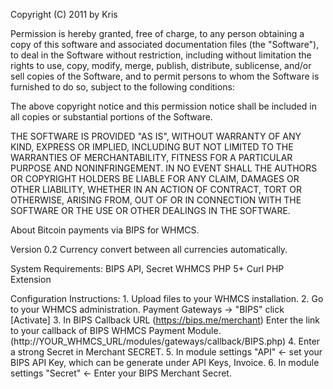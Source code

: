 Copyright (C) 2011 by Kris

Permission is hereby granted, free of charge, to any person obtaining a copy
of this software and associated documentation files (the "Software"), to deal
in the Software without restriction, including without limitation the rights
to use, copy, modify, merge, publish, distribute, sublicense, and/or sell
copies of the Software, and to permit persons to whom the Software is
furnished to do so, subject to the following conditions:

The above copyright notice and this permission notice shall be included in
all copies or substantial portions of the Software.

THE SOFTWARE IS PROVIDED "AS IS", WITHOUT WARRANTY OF ANY KIND, EXPRESS OR
IMPLIED, INCLUDING BUT NOT LIMITED TO THE WARRANTIES OF MERCHANTABILITY,
FITNESS FOR A PARTICULAR PURPOSE AND NONINFRINGEMENT. IN NO EVENT SHALL THE
AUTHORS OR COPYRIGHT HOLDERS BE LIABLE FOR ANY CLAIM, DAMAGES OR OTHER
LIABILITY, WHETHER IN AN ACTION OF CONTRACT, TORT OR OTHERWISE, ARISING FROM,
OUT OF OR IN CONNECTION WITH THE SOFTWARE OR THE USE OR OTHER DEALINGS IN
THE SOFTWARE.

About
	Bitcoin payments via BIPS for WHMCS.

Version 0.2
	Currency convert between all currencies automatically.
	
System Requirements:
	BIPS API, Secret
	WHMCS
	PHP 5+
	Curl PHP Extension
  
Configuration Instructions:
	1. Upload files to your WHMCS installation.
	2. Go to your WHMCS administration. Payment Gateways -> "BIPS" click [Activate]
	3. In BIPS Callback URL (https://bips.me/merchant) Enter the link to your callback of BIPS WHMCS Payment Module. (http://YOUR_WHMCS_URL/modules/gateways/callback/BIPS.php)
	4. Enter a strong Secret in Merchant SECRET.
	5. In module settings "API" <- set your BIPS API Key, which can be generate under API Keys, Invoice.
	6. In module settings "Secret" <- Enter your BIPS Merchant Secret.
